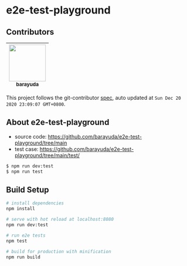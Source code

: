 # e2e-test-playground

<!-- GITCONTRIBUTOR_START -->

## Contributors

|[<img src="https://avatars0.githubusercontent.com/u/520463?s=460&u=117ed047bbf81f14f78729daa9498f30a2411a01&v=4?v=4" width="100px;"/><br/><sub><b>barayuda</b></sub>](https://github.com/barayuda)<br/>|
| :---: |


This project follows the git-contributor [spec](https://github.com/barayuda/git-contributor), auto updated at `Sun Dec 20 2020 23:09:07 GMT+0800`.

<!-- GITCONTRIBUTOR_END -->

## About e2e-test-playground

- source code: https://github.com/barayuda/e2e-test-playground/tree/main
- test case: https://github.com/barayuda/e2e-test-playground/tree/main/test/

```bash
$ npm run dev:test
$ npm run test
```
## Build Setup

```bash
# install dependencies
npm install

# serve with hot reload at localhost:8080
npm run dev:test

# run e2e tests
npm test

# build for production with minification
npm run build
```
